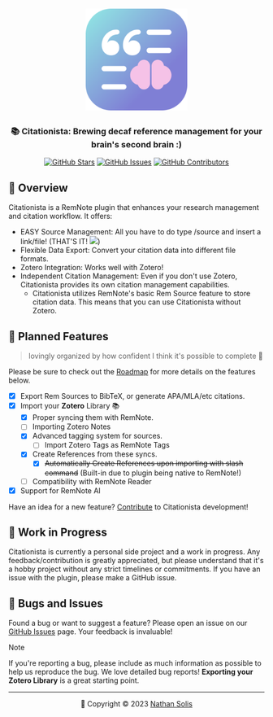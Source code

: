 <h1 align="center">
	<img src="https://raw.githubusercontent.com/coldenate/citationista/main/assets/logo.svg" alt="Citationista Logo" height="200px">
</h1>

<h3 align="center">
	📚 Citationista: Brewing decaf reference management for your brain's second brain :)
</h3>

<p align="center">
	<a href="https://github.com/coldenate/citationista/stargazers"><img src="https://img.shields.io/github/stars/coldenate/citationista?colorA=363a4f&colorB=b7bdf8&style=for-the-badge" alt="GitHub Stars"></a>
	<a href="https://github.com/coldenate/citationista/issues"><img src="https://img.shields.io/github/issues/coldenate/citationista?colorA=363a4f&colorB=f5a97f&style=for-the-badge" alt="GitHub Issues"></a>
	<a href="https://github.com/coldenate/citationista/contributors"><img src="https://img.shields.io/github/contributors/coldenate/citationista?colorA=363a4f&colorB=a6da95&style=for-the-badge" alt="GitHub Contributors"></a>
</p>

<!-- <p align="center">
	<img src="https://raw.githubusercontent.com/coldenate/citationista/main/.github/remnote-preview.gif" alt="Citationista in Action">
</p> -->

## 🚀 Overview

Citationista is a RemNote plugin that enhances your research management and citation workflow. It offers:

-   EASY Source Management: All you have to do type /source and insert a link/file! (THAT'S IT! ![](https://cdn.betterttv.net/emote/5fbac4f168e2d56f0f39cac6/1x.gif))
-   Flexible Data Export: Convert your citation data into different file formats.
-   Zotero Integration: Works well with Zotero!
-   Independent Citation Management: Even if you don't use Zotero, Citationista provides its own citation management capabilities.
    -   Citationista utilizes RemNote's basic Rem Source feature to store citation data. This means that you can use Citationista without Zotero.

## 📅 Planned Features

> lovingly organized by how confident I think it's possible to complete 🫡

Please be sure to check out the [Roadmap](https://www.remnote.com/a/Citationista/658cfd9913817531eaa826de) for more details on the features below.

-   [x] Export Rem Sources to BibTeX, or generate APA/MLA/etc citations.
-   [x] Import your **Zotero** Library 📚
    -   [x] Proper syncing them with RemNote.
    -   [ ] Importing Zotero Notes
    -   [x] Advanced tagging system for sources.
        -   [ ] Import Zotero Tags as RemNote Tags
    -   [x] Create References from these syncs.
        -   [x] ~~Automatically Create References upon importing with slash command~~ (Built-in due to plugin being native to RemNote!)
    -   [ ] Compatibility with RemNote Reader
-   [x] Support for RemNote AI

Have an idea for a new feature? [Contribute](CONTRIBUTING.md) to Citationista development!

## 🚧 Work in Progress

Citationista is currently a personal side project and a work in progress. Any feedback/contribution is greatly appreciated, but please understand that it's a hobby project without any strict timelines or commitments. If you have an issue with the plugin, please make a GitHub issue.

<!-- This is a comment ## 💝 Thanks to Our Contributors


## 📄 Installation



## 📖 Documentation

Explore the full potential of Citationista by diving into our comprehensive [Documentation](https://citationista-docs.example.com). Learn how to make the most of its features and supercharge your RemNote experience!

-->

## 🐛 Bugs and Issues

Found a bug or want to suggest a feature? Please open an issue on our [GitHub Issues](https://github.com/coldenate/citationista/issues) page. Your feedback is invaluable!

> [!NOTE]
> If you're reporting a bug, please include as much information as possible to help us reproduce the bug. We love detailed bug reports! **Exporting your Zotero Library** is a great starting point.

---

<p align="center">
	📆 Copyright &copy; 2023 <a href="https://github.com/coldenate" target="_blank">Nathan Solis</a>
</p>
